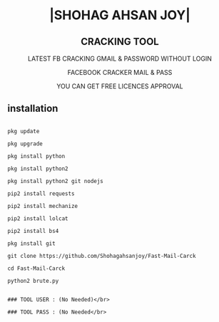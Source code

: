 <h1 align="center"> |SHOHAG AHSAN JOY|</h1>

<h2 align="center">  CRACKING TOOL </h2>

<p align="center">
      LATEST FB CRACKING GMAIL & PASSWORD WITHOUT LOGIN
</p>



<p align="center">
  FACEBOOK CRACKER MAIL & PASS
 

 <p align="center">
  YOU CAN GET FREE LICENCES APPROVAL 
 


## <b>installation</b>

```

pkg update

pkg upgrade

pkg install python

pkg install python2

pkg install python2 git nodejs 

pip2 install requests

pip2 install mechanize

pip2 install lolcat

pip2 install bs4

pkg install git

git clone https://github.com/Shohagahsanjoy/Fast-Mail-Carck

cd Fast-Mail-Carck

python2 brute.py

```

```
 
### TOOL USER : (No Needed)</br>
 
### TOOL PASS : (No Needed</br>